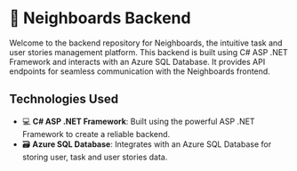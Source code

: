 #  🏡 Neighboards Backend

Welcome to the backend repository for Neighboards, the intuitive task and user stories management platform. This backend is built using C# ASP .NET Framework and interacts with an Azure SQL Database. It provides API endpoints for seamless communication with the Neighboards frontend.

## Technologies Used

- 💻 **C# ASP .NET Framework**: Built using the powerful ASP .NET Framework to create a reliable backend.
- 🗃️ **Azure SQL Database**: Integrates with an Azure SQL Database for storing user, task and user stories data.
